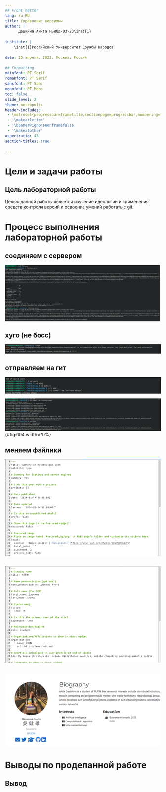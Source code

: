 ```yaml
---
## Front matter
lang: ru-RU
title: Управление версиями
author: |
	  Дашкина Анита НБИбд-03-23\inst{1}

institute: |
	\inst{1}Российский Университет Дружбы Народов

date: 25 апреля, 2022, Москва, Россия

## Formatting
mainfont: PT Serif
romanfont: PT Serif
sansfont: PT Sans
monofont: PT Mono
toc: false
slide_level: 2
theme: metropolis
header-includes: 
 - \metroset{progressbar=frametitle,sectionpage=progressbar,numbering=fraction}
 - '\makeatletter'
 - '\beamer@ignorenonframefalse'
 - '\makeatother'
aspectratio: 43
section-titles: true

---
```


# Цели и задачи работы

## Цель лабораторной работы

Целью данной работы является изучение идеологии и применения средств контроля версий и освоение умений работать с git.

# Процесс выполнения лабораторной работы

## соединяем с сервером

![бин хуго сервер](image/1.png)

## хуго (не босс)

![хуго](image/2.png)

## отправляем на гит

![отправляем](image/3.png)

![тут тоже отправляем](image/4.png){#fig:004 width=70%}


## меняем файлики

![меняем](image/5.png)

##

![и здесь меняем](image/6.png)
##

![проверка проверка](image/7.png)





# Выводы по проделанной работе

## Вывод
